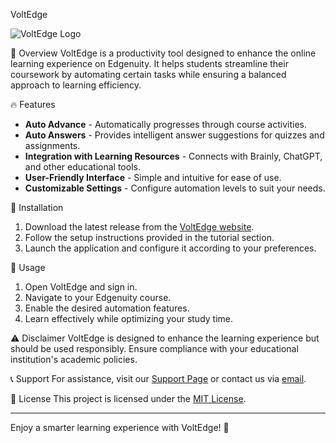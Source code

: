 VoltEdge

![VoltEdge Logo]([url=https://imgbb.com/][img]https://i.ibb.co/rf1zmCVF/Screenshot-2025-01-30-at-1-05-22-PM-removebg-preview.png[/img][/url])

🚀 Overview
VoltEdge is a productivity tool designed to enhance the online learning experience on Edgenuity. It helps students streamline their coursework by automating certain tasks while ensuring a balanced approach to learning efficiency.

🔥 Features
- **Auto Advance** - Automatically progresses through course activities.
- **Auto Answers** - Provides intelligent answer suggestions for quizzes and assignments.
- **Integration with Learning Resources** - Connects with Brainly, ChatGPT, and other educational tools.
- **User-Friendly Interface** - Simple and intuitive for ease of use.
- **Customizable Settings** - Configure automation levels to suit your needs.

📌 Installation
1. Download the latest release from the [VoltEdge website](https://voltedge.net).
2. Follow the setup instructions provided in the tutorial section.
3. Launch the application and configure it according to your preferences.

📖 Usage
1. Open VoltEdge and sign in.
2. Navigate to your Edgenuity course.
3. Enable the desired automation features.
4. Learn effectively while optimizing your study time.

⚠️ Disclaimer
VoltEdge is designed to enhance the learning experience but should be used responsibly. Ensure compliance with your educational institution's academic policies.

📞 Support
For assistance, visit our [Support Page](https://voltedge.net/support) or contact us via [email](mailto:support@voltedge.net).

📜 License
This project is licensed under the [MIT License](LICENSE).

---

Enjoy a smarter learning experience with VoltEdge! 🚀
